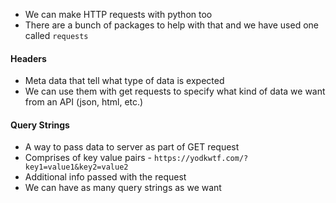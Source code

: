 - We can make HTTP requests with python too
- There are a bunch of packages to help with that and we have used one called `requests`

#### Headers

- Meta data that tell what type of data is expected
- We can use them with get requests to specify what kind of data we want from an API (json, html, etc.)

#### Query Strings

- A way to pass data to server as part of GET request
- Comprises of key value pairs - `https://yodkwtf.com/?key1=value1&key2=value2`
- Additional info passed with the request
- We can have as many query strings as we want
